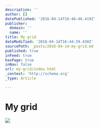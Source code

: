 ```yaml
---
description: ''
author: []
datePublished: '2016-04-14T16:46:46.419Z'
publisher:
  domain: ''
  name: ''
title: My grid
dateModified: '2016-04-14T16:44:39.430Z'
sourcePath: _posts/2016-04-14-my-grid.md
published: true
inFeed: true
hasPage: true
inNav: false
url: my-grid/index.html
_context: 'http://schema.org'
_type: Article

---
```

# My grid
![](https://the-grid-user-content.s3-us-west-2.amazonaws.com/3add09ed-df9a-411d-a25b-0e5fd95e3350.png)
